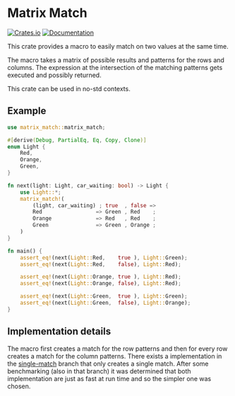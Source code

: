 # Matrix Match
[![Crates.io](https://img.shields.io/crates/v/matrix_match.svg)](https://crates.io/crates/matrix_match)
[![Documentation](https://docs.rs/matrix_match/badge.svg)](https://docs.rs/matrix_match)

This crate provides a macro to easily match on two values at the same time.

The macro takes a matrix of possible results and patterns for the rows and
columns. The expression at the intersection of the matching patterns gets executed and possibly returned.

This crate can be used in no-std contexts.

## Example

```rust
use matrix_match::matrix_match;

#[derive(Debug, PartialEq, Eq, Copy, Clone)]
enum Light {
    Red,
    Orange,
    Green,
}

fn next(light: Light, car_waiting: bool) -> Light {
    use Light::*;
    matrix_match!(
        (light, car_waiting) ; true  , false =>
        Red                 => Green , Red    ;
        Orange              => Red   , Red    ;
        Green               => Green , Orange ;
    )
}

fn main() {
    assert_eq!(next(Light::Red,    true ), Light::Green);
    assert_eq!(next(Light::Red,    false), Light::Red);

    assert_eq!(next(Light::Orange, true ), Light::Red);
    assert_eq!(next(Light::Orange, false), Light::Red);

    assert_eq!(next(Light::Green,  true ), Light::Green);
    assert_eq!(next(Light::Green,  false), Light::Orange);
}
```

## Implementation details
The macro first creates a match for the row patterns and then for every row creates a match for the column patterns.
There exists a implementation in the [single-match](https://github.com/EbbDrop/matrix_match/tree/main) branch that only creates a single match.
After some benchmarking (also in that branch) it was determined that both implementation are just as fast at run time and so the simpler one was chosen.

